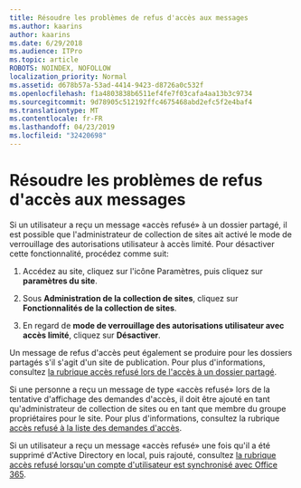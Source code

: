 ```yaml
---
title: Résoudre les problèmes de refus d'accès aux messages
ms.author: kaarins
author: kaarins
ms.date: 6/29/2018
ms.audience: ITPro
ms.topic: article
ROBOTS: NOINDEX, NOFOLLOW
localization_priority: Normal
ms.assetid: d678b57a-53ad-4414-9423-d8726a0c532f
ms.openlocfilehash: f1a4803838b6511ef4fe7f03cafa4aa13b3c9734
ms.sourcegitcommit: 9d78905c512192ffc4675468abd2efc5f2e4baf4
ms.translationtype: MT
ms.contentlocale: fr-FR
ms.lasthandoff: 04/23/2019
ms.locfileid: "32420698"
---
```

# <a name="troubleshoot-access-denied-messages"></a>Résoudre les problèmes de refus d'accès aux messages

Si un utilisateur a reçu un message «accès refusé» à un dossier partagé, il est possible que l'administrateur de collection de sites ait activé le mode de verrouillage des autorisations utilisateur à accès limité. Pour désactiver cette fonctionnalité, procédez comme suit: 
  
1. Accédez au site, cliquez sur l'icône Paramètres, puis cliquez sur **paramètres du site**.
    
2. Sous **Administration de la collection de sites**, cliquez sur **Fonctionnalités de la collection de sites**.
    
3. En regard de **mode de verrouillage des autorisations utilisateur avec accès limité**, cliquez sur **Désactiver**.
    
Un message de refus d'accès peut également se produire pour les dossiers partagés s'il s'agit d'un site de publication. Pour plus d'informations, consultez [la rubrique accès refusé lors de l'accès à un dossier partagé](https://go.microsoft.com/fwlink/?linkid=2004317).
  
Si une personne a reçu un message de type «accès refusé» lors de la tentative d'affichage des demandes d'accès, il doit être ajouté en tant qu'administrateur de collection de sites ou en tant que membre du groupe propriétaires pour le site. Pour plus d'informations, consultez la rubrique [accès refusé à la liste des demandes d'accès](https://go.microsoft.com/fwlink/?linkid=2004220).
  
Si un utilisateur a reçu un message «accès refusé» une fois qu'il a été supprimé d'Active Directory en local, puis rajouté, consultez [la rubrique accès refusé lorsqu'un compte d'utilisateur est synchronisé avec Office 365](https://go.microsoft.com/fwlink/?linkid=2004318).
  

